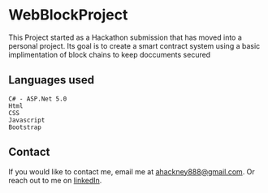 # WebBlockProject


This Project started as a Hackathon submission that has moved into a personal project.
Its goal is to create a smart contract system using a basic implimentation of block chains to keep doccuments secured

## Languages used
    C# - ASP.Net 5.0
    Html
    CSS
    Javascript
    Bootstrap
    
    
## Contact

If you would like to contact me, email me at ahackney888@gmail.com. Or reach out to me on [linkedIn](https://www.linkedin.com/in/anthony-hackney-6349b4168/).

